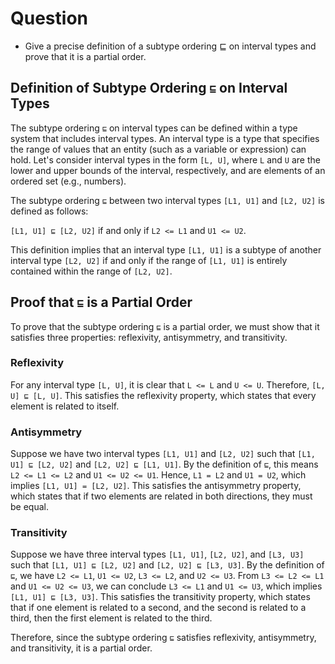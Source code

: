# Question
* Give a precise definition of a subtype ordering ⊑ on interval types and prove that it is a partial order.

## Definition of Subtype Ordering `⊑` on Interval Types

The subtype ordering `⊑` on interval types can be defined within a type system that includes interval types. An interval type is a type that specifies the range of values that an entity (such as a variable or expression) can hold. Let's consider interval types in the form `[L, U]`, where `L` and `U` are the lower and upper bounds of the interval, respectively, and are elements of an ordered set (e.g., numbers).

The subtype ordering `⊑` between two interval types `[L1, U1]` and `[L2, U2]` is defined as follows:

`[L1, U1] ⊑ [L2, U2]` if and only if `L2 <= L1` and `U1 <= U2`.

This definition implies that an interval type `[L1, U1]` is a subtype of another interval type `[L2, U2]` if and only if the range of `[L1, U1]` is entirely contained within the range of `[L2, U2]`.

## Proof that `⊑` is a Partial Order

To prove that the subtype ordering `⊑` is a partial order, we must show that it satisfies three properties: reflexivity, antisymmetry, and transitivity.

### Reflexivity

For any interval type `[L, U]`, it is clear that `L <= L` and `U <= U`. Therefore, `[L, U] ⊑ [L, U]`. This satisfies the reflexivity property, which states that every element is related to itself.

### Antisymmetry

Suppose we have two interval types `[L1, U1]` and `[L2, U2]` such that `[L1, U1] ⊑ [L2, U2]` and `[L2, U2] ⊑ [L1, U1]`. By the definition of `⊑`, this means `L2 <= L1 <= L2` and `U1 <= U2 <= U1`. Hence, `L1 = L2` and `U1 = U2`, which implies `[L1, U1] = [L2, U2]`. This satisfies the antisymmetry property, which states that if two elements are related in both directions, they must be equal.

### Transitivity

Suppose we have three interval types `[L1, U1]`, `[L2, U2]`, and `[L3, U3]` such that `[L1, U1] ⊑ [L2, U2]` and `[L2, U2] ⊑ [L3, U3]`. By the definition of `⊑`, we have `L2 <= L1`, `U1 <= U2`, `L3 <= L2`, and `U2 <= U3`. From `L3 <= L2 <= L1` and `U1 <= U2 <= U3`, we can conclude `L3 <= L1` and `U1 <= U3`, which implies `[L1, U1] ⊑ [L3, U3]`. This satisfies the transitivity property, which states that if one element is related to a second, and the second is related to a third, then the first element is related to the third.

Therefore, since the subtype ordering `⊑` satisfies reflexivity, antisymmetry, and transitivity, it is a partial order.
